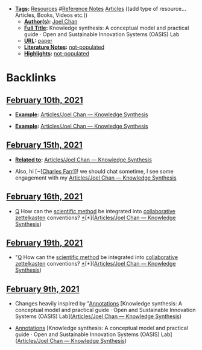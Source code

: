 - **[Tags](<../Tags.md>):** [Resources](<../Resources.md>) #[Reference Notes](<../Reference Notes.md>) [Articles](<../Articles.md>) ((add type of resource... Articles, Books, Videos etc.))
    - **[Author(s)](<../Author(s).md>):** [Joel Chan](<../Joel Chan.md>)
    - **[Full Title](<../Full Title.md>):** Knowledge synthesis: A conceptual model and practical guide · Open and Sustainable Innovation Systems (OASIS) Lab
    - **[URL](<../URL.md>):** [paper](https://oasislab.pubpub.org/pub/54t0y9mk/release/2)
    - **[Literature Notes](<../Literature Notes.md>):** [not-populated](<../not-populated.md>)
    - **[Highlights](<../Highlights.md>):** [not-populated](<../not-populated.md>)

# Backlinks
## [February 10th, 2021](<February 10th, 2021.md>)
- **[Example](<../Example.md>):** [Articles/Joel Chan — Knowledge Synthesis](<../Articles/Joel Chan — Knowledge Synthesis.md>)

- **[Example](<../Example.md>):** [Articles/Joel Chan — Knowledge Synthesis](<../Articles/Joel Chan — Knowledge Synthesis.md>)

## [February 15th, 2021](<February 15th, 2021.md>)
- **[Related to](<../Related to.md>):** [Articles/Joel Chan — Knowledge Synthesis](<../Articles/Joel Chan — Knowledge Synthesis.md>)

- Also, hi [~[[Charles Farr](<../~[[Charles Farr.md>)]]! we should chat sometime, I see some engagement with my [Articles/Joel Chan — Knowledge Synthesis](<../Articles/Joel Chan — Knowledge Synthesis.md>)

## [February 16th, 2021](<February 16th, 2021.md>)
- [Q](<../Q.md>) How can the [scientific method](<../scientific method.md>) be integrated into [collaborative zettelkasten](<../collaborative zettelkasten.md>) conventions? [*]([Bookmarks](<../Bookmarks.md>))[*]([Articles/Joel Chan — Knowledge Synthesis](<../Articles/Joel Chan — Knowledge Synthesis.md>))

## [February 19th, 2021](<February 19th, 2021.md>)
- "[Q](<../Q.md>) How can the [scientific method](<../scientific method.md>) be integrated into [collaborative zettelkasten](<../collaborative zettelkasten.md>) conventions? [*]([Bookmarks](<../Bookmarks.md>))[*]([Articles/Joel Chan — Knowledge Synthesis](<../Articles/Joel Chan — Knowledge Synthesis.md>))

## [February 9th, 2021](<February 9th, 2021.md>)
- Changes heavily inspired by "[Annotations](<../Annotations.md>) [Knowledge synthesis: A conceptual model and practical guide · Open and Sustainable Innovation Systems (OASIS) Lab]([Articles/Joel Chan — Knowledge Synthesis](<../Articles/Joel Chan — Knowledge Synthesis.md>))

- [Annotations](<../Annotations.md>) [Knowledge synthesis: A conceptual model and practical guide · Open and Sustainable Innovation Systems (OASIS) Lab]([Articles/Joel Chan — Knowledge Synthesis](<../Articles/Joel Chan — Knowledge Synthesis.md>))

